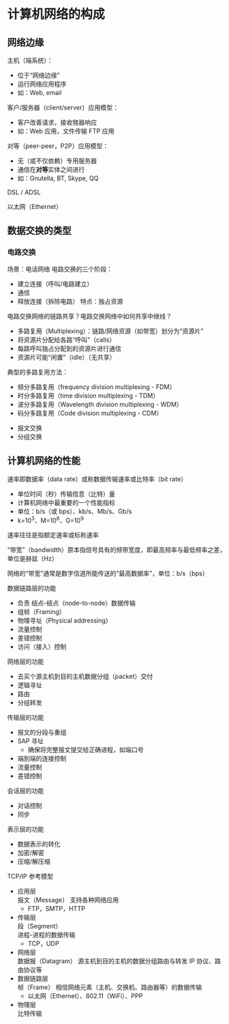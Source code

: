 # 计算机网络的构成

## 网络边缘

主机（端系统）：

- 位于“网络边缘”
- 运行网络应用程序
- 如：Web, email

客户/服务器（client/server）应用模型：

- 客户改善请求，接收嗠器响应
- 如：Web 应用，文件传输 FTP 应用

对等（peer-peer，P2P）应用模型：

- 无（或不仅依赖）专用服务器
- 通信在**对等**实体之间进行
- 如：Gnutella, BT, Skype, QQ

DSL / ADSL

以太网（Ethernet）

## 数据交换的类型

### 电路交换

场景：电话网络
电路交换的三个阶段：

- 建立连接（呼叫/电路建立）
- 通信
- 释放连接（拆除电路）
  特点：独占资源

电路交换网络的链路共享？电路交换网络中如何共享中继线？

- 多路复用（Multiplexing）：链路/网络资源（如带宽）划分为“资源片”
- 将资源片分配给各路“呼叫”（calls）
- 每路呼叫独占分配到的资源片进行通信
- 资源片可能“闲置”（idle）（无共享）

典型的多路复用方法：

- 频分多路复用（frequency division multiplexing - FDM）
- 时分多路复用（time division multiplexing - TDM）
- 波分多路复用（Wavelength division multiplexing - WDM）
- 码分多路复用（Code division multiplexing - CDM）

* 报文交换
* 分组交换

## 计算机网络的性能

速率即数据率（data rate）或称数据传输速率或比特率（bit rate）

- 单位时间（秒）传输信息（比特）量
- 计算机网络中最重要的一个性能指标
- 单位：b/s（或 bps）、kb/s、Mb/s、Gb/s
- k=10<sup>3</sup>、M=10<sup>6</sup>、G=10<sup>9</sup>

速率往往是指额定速率或标称速率

“带宽”（bandwidth）原本指信号具有的频带宽度，即最高频率与最低频率之差，单位是赫兹（Hz）

网络的“带宽”通常是数字信道所能传送的“最高数据率”，单位：b/s（bps）

数据链路层的功能

- 负责 结点-结点（node-to-node）数据传输
- 组帧（Framing）
- 物理寻址（Physical addressing）
- 流量控制
- 差错控制
- 访问（接入）控制

网络层的功能

- 去买个源主机到目的主机数据分组（packet）交付
- 逻辑寻址
- 路由
- 分组转发

传输层的功能

- 报文的分段与重组
- SAP 寻址
  - 确保将完整报文提交给正确进程，如端口号
- 端到端的连接控制
- 流量控制
- 差错控制

会话层的功能

- 对话控制
- 同步

表示层的功能

- 数据表示的转化
- 加密/解密
- 压缩/解压缩

TCP/IP 参考模型

- 应用层  
  报文（Message）
  支持各种网络应用
  - FTP，SMTP，HTTP
- 传输层  
段（Segment）  
  进程-进程的数据传输
  - TCP，UDP
- 网络层  
  数据报（Datagram）
  源主机到目的主机的数据分组路由与转发
  IP 协议、路由协议等
- 数据链路层  
  帧（Frame）
  相信网络元素（主机、交换机、路由器等）的数据传输
  - 以太网（Ethernet）、802.11（WiFi）、PPP
- 物理层  
  比特传输
